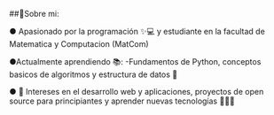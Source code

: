 ##👋Sobre mi:

● Apasionado por la programación ✨️💻 y estudiante en la facultad de Matematica y Computacion (MatCom) 

●Actualmente aprendiendo 📚:
-Fundamentos de Python, conceptos basicos de algoritmos y estructura de datos 📝

● 🚀 Intereses en el desarrollo web y aplicaciones, proyectos de open source para principiantes y aprender nuevas tecnologías 👨‍💻🌱
<!--
**AdanV06/AdanV06** is a ✨ _special_ ✨ repository because its `README.md` (this file) appears on your GitHub profile.

Here are some ideas to get you started:

- 🔭 I’m currently working on ...
- 🌱 I’m currently learning ...
- 👯 I’m looking to collaborate on ...
- 🤔 I’m looking for help with ...
- 💬 Ask me about ...
- 📫 How to reach me: ...
- 😄 Pronouns: ...
- ⚡ Fun fact: ...
-->
